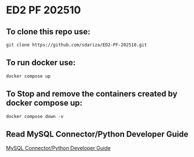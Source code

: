 # ED2 PF 202510
## To clone this repo use:
```
git clone https://github.com/sdariza/ED2-PF-202510.git
```
## To run docker use:
```
docker compose up
```
## To Stop and remove the containers created by docker compose up:
```
docker compose down -v
```


## Read MySQL Connector/Python Developer Guide
[MySQL Connector/Python Developer Guide](https://dev.mysql.com/doc/connector-python/en/)